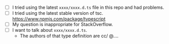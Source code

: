 - [ ] I tried using the latest `xxxx/xxxx.d.ts` file in this repo and had problems.
- [ ] I tried using the latest stable version of tsc. https://www.npmjs.com/package/typescript
- [ ] My question is inappropriate for StackOverflow.
- [ ] I want to talk about `xxxx/xxxx.d.ts`.
  - The authors of that type definition are cc/ @....
